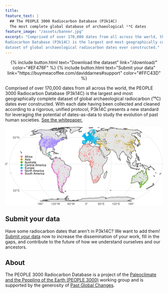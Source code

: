 ```yaml
---
title:
feature_text: |
  ## The PEOPLE 3000 Radiocarbon Database (P3k14C)
  The most complete global database of archaeological ¹⁴C dates 
feature_image: "/assets/banner.jpg"
excerpt: "Comprised of over 170,000 dates from all across the world, the PEOPLE 3000
Radiocarbon Database (P3k14C) is the largest and most geographically complete
dataset of global archaeological radiocarbon dates ever constructed."
---
```

<div style="text-align:center;">
{% include button.html text="Download the dataset" link="/download/" color="#EF476F" %} {% include button.html text="Submit your data" link="https://buymeacoffee.com/daviddarnes#support" color="#FFC43D" %} </div>

Comprised of over 170,000 dates from all across the world, the PEOPLE 3000
Radiocarbon Database (P3k14C) is the largest and most geographically complete
dataset of global archaeological radiocarbon (¹⁴C) dates ever constructed.
With each date having been collected and cleaned according to a rigorous,
unified protocol, P3k14C presents a new standard for leveraging the potential 
of dates-as-data to study the evolution of past human societies. [See the
whitepaper.](https://www.nature.com/articles/s41597-022-01118-7)

![Global map showing locations of all radiocarbon records](/assets/map.png)

## Submit your data
Have some radiocarbon dates that aren't in P3k14C? We want to add them! [Submit
your data](/submit/) now to increase the dissemination of your work, fill in the gaps, 
and contribute to the future of how we understand ourselves and our ancestors.

## About
The PEOPLE 3000 Radiocarbon Database is a project of the [Paleoclimate and the
Peopling of the Earth 
(PEOPLE 3000)](https://pastglobalchanges.org/science/wg/people-3000/intro) 
working group and is supported by the generosity of 
[Past Global Changes](https://pastglobalchanges.org/).
